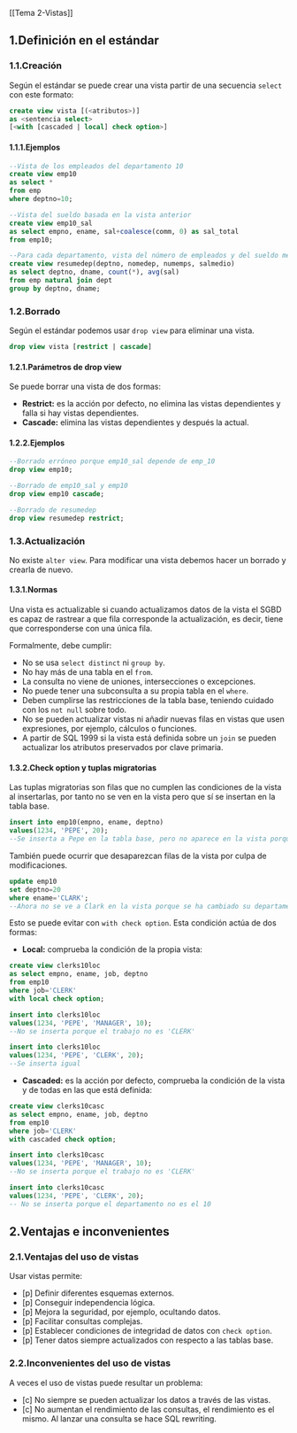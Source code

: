 [[Tema 2-Vistas]]

## 1.Definición en el estándar
### 1.1.Creación
Según el estándar se puede crear una vista partir de una secuencia `select` con este formato:

```sql
create view vista [(<atributos>)]
as <sentencia select>
[<with [cascaded | local] check option>]
```

#### 1.1.1.Ejemplos

```sql
--Vista de los empleados del departamento 10
create view emp10 
as select *
from emp
where deptno=10;

--Vista del sueldo basada en la vista anterior
create view emp10_sal
as select empno, ename, sal+coalesce(comm, 0) as sal_total
from emp10;

--Para cada departamento, vista del número de empleados y del sueldo medio
create view resumedep(deptno, nomedep, numemps, salmedio)
as select deptno, dname, count(*), avg(sal)
from emp natural join dept
group by deptno, dname;
```

### 1.2.Borrado
Según el estándar podemos usar `drop view` para eliminar una vista.

```sql
drop view vista [restrict | cascade]
```

#### 1.2.1.Parámetros de drop view
Se puede borrar una vista de dos formas:
+ **Restrict:** es la acción por defecto, no elimina las vistas dependientes y falla si hay vistas dependientes.
+ **Cascade:** elimina las vistas dependientes y después la actual.

#### 1.2.2.Ejemplos

```sql
--Borrado erróneo porque emp10_sal depende de emp_10
drop view emp10;

--Borrado de emp10_sal y emp10
drop view emp10 cascade;

--Borrado de resumedep
drop view resumedep restrict;
```

### 1.3.Actualización
No existe `alter view`. Para modificar una vista debemos hacer un borrado y crearla de nuevo.

#### 1.3.1.Normas
Una vista es actualizable si cuando actualizamos datos de la vista el SGBD es capaz de rastrear a que fila corresponde la actualización, es decir, tiene que corresponderse con una única fila.

Formalmente, debe cumplir:
+ No se usa `select distinct` ni `group by`.
+ No hay más de una tabla en el `from`.
+ La consulta no viene de uniones, intersecciones o excepciones.
+ No puede tener una subconsulta a su propia tabla en el `where`.
+ Deben cumplirse las restricciones de la tabla base, teniendo cuidado con los `not null` sobre todo.
+ No se pueden actualizar vistas ni añadir nuevas filas en vistas que usen expresiones, por ejemplo, cálculos o funciones.
+ A partir de SQL 1999 si la vista está definida sobre un `join` se pueden actualizar los atributos preservados por clave primaria.

#### 1.3.2.Check option y tuplas migratorias
Las tuplas migratorias son filas que no cumplen las condiciones de la vista al insertarlas, por tanto no se ven en la vista pero que sí se insertan en la tabla base.

```sql
insert into emp10(empno, ename, deptno)
values(1234, 'PEPE', 20);
--Se inserta a Pepe en la tabla base, pero no aparece en la vista porque es del departamento 20
```

También puede ocurrir que desaparezcan filas de la vista por culpa de modificaciones.

```sql
update emp10
set deptno=20
where ename='CLARK';
--Ahora no se ve a Clark en la vista porque se ha cambiado su departamento en la tabla base
```

Esto se puede evitar con `with check option`. Esta condición actúa de dos formas:
+ **Local:** comprueba la condición de la propia vista:

```sql
create view clerks10loc
as select empno, ename, job, deptno
from emp10
where job='CLERK'
with local check option;

insert into clerks10loc
values(1234, 'PEPE', 'MANAGER', 10); 
--No se inserta porque el trabajo no es 'CLERK'

insert into clerks10loc
values(1234, 'PEPE', 'CLERK', 20);
--Se inserta igual
```

+ **Cascaded:** es la acción por defecto, comprueba la condición de la vista y de todas en las que está definida:

```sql
create view clerks10casc
as select empno, ename, job, deptno
from emp10
where job='CLERK'
with cascaded check option;

insert into clerks10casc
values(1234, 'PEPE', 'MANAGER', 10); 
--No se inserta porque el trabajo no es 'CLERK'

insert into clerks10casc
values(1234, 'PEPE', 'CLERK', 20);
-- No se inserta porque el departamento no es el 10
```

## 2.Ventajas e inconvenientes
### 2.1.Ventajas del uso de vistas
Usar vistas permite:
+ [p] Definir diferentes esquemas externos.
+ [p] Conseguir independencia lógica.
+ [p] Mejora la seguridad, por ejemplo, ocultando datos.
+ [p] Facilitar consultas complejas.
+ [p] Establecer condiciones de integridad de datos con `check option`.
+ [p] Tener datos siempre actualizados con respecto a las tablas base. 

### 2.2.Inconvenientes del uso de vistas
A veces el uso de vistas puede resultar un problema:
+ [c] No siempre se pueden actualizar los datos a través de las vistas.
+ [c] No aumentan el rendimiento de las consultas, el rendimiento es el mismo. Al lanzar una consulta se hace SQL rewriting.